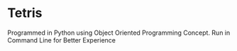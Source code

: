 # Tetris
Programmed in Python using Object Oriented Programming Concept.
  Run in Command Line for Better Experience
